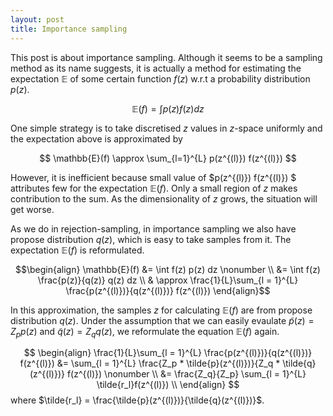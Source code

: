 ```yaml
---
layout: post
title: Importance sampling
---
```

This post is about importance sampling. Although it seems to be a sampling method as its name suggests, it is actually a method for estimating the expectation $\mathbb{E}$ of some certain function $f(z)$ w.r.t a probability distribution $p(z)$.

$$\mathbb{E}(f) = \int p(z) f(z) dz$$

One simple strategy is to take discretised $z$ values in $z$-space uniformly and the expectation above is approximated by

$$ \mathbb{E}(f) \approx \sum_{l=1}^{L} p(z^{(l)}) f(z^{(l)}) $$

However, it is inefficient because small value of $p(z^{(l)}) f(z^{(l)}) $ attributes few for the expectation $\mathbb{E}(f)$. Only a small region of $z$ makes contribution to the sum. As the dimensionality of $z$ grows, the situation will get worse.

As we do in rejection-sampling, in importance sampling we also have propose distribution $q(z)$, which is easy to take samples from it. The expectation $\mathbb{E}(f)$ is reformulated.

$$\begin{align}
\mathbb{E}(f) &= \int f(z) p(z) dz \nonumber \\
&= \int f(z) \frac{p(z)}{q(z)} q(z) dz \\
& \approx  \frac{1}{L}\sum_{l = 1}^{L} \frac{p(z^{(l)})}{q(z^{(l)})} f(z^{(l)})
\end{align}$$

In this approximation, the samples $z$ for calculating $\mathbb{E}(f)$ are from propose distribution $q(z)$. Under the assumption that we can easily evaulate $\tilde{p}(z) = Z_p p(z)$ and $\tilde{q}(z) = Z_q q(z)$, we reformulate the equation $\mathbb{E}(f)$ again.

$$
\begin{align}
\frac{1}{L}\sum_{l = 1}^{L} \frac{p(z^{(l)})}{q(z^{(l)})} f(z^{(l)}) &= \sum_{l = 1}^{L} \frac{Z_p * \tilde{p}(z^{(l)})}{Z_q * \tilde{q}(z^{(l)})} f(z^{(l)}) \nonumber \\
&= \frac{Z_q}{Z_p} \sum_{l = 1}^{L} \tilde{r_l}f(z^{(l)}) \\
\end{align}
$$
where $\tilde{r_l} = \frac{\tilde{p}(z^{(l)})}{\tilde{q}(z^{(l)})}$.

